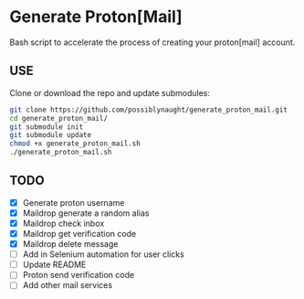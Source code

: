 # Generate Proton[Mail]

Bash script to accelerate the process of creating your proton[mail] account.

## USE

Clone or download the repo and update submodules:

```bash
git clone https://github.com/possiblynaught/generate_proton_mail.git
cd generate_proton_mail/
git submodule init
git submodule update
chmod +x generate_proton_mail.sh
./generate_proton_mail.sh
```  

## TODO

- [x] Generate proton username
- [x] Maildrop generate a random alias
- [x] Maildrop check inbox
- [x] Maildrop get verification code
- [x] Maildrop delete message
- [ ] Add in Selenium automation for user clicks
- [ ] Update README
- [ ] Proton send verification code
- [ ] Add other mail services
